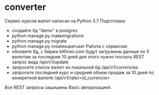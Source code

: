 # converter
Сервис курсов валют написан на Python 3.7
Подготовка:
 - создайте бд "demo" в postgres
 - python manage.py makemigrations
 - python manage.py migrate
 - python manage.py createsuperuser
 Работа с сервисом:
  - обновите бд, с биржи bitfinex.com будут загружены данные по 5 валютам за последние 10 дней
   для этого нужно послать REST запрос вида /api/v1/update
  - запросите список валют из локальной бд /api/v1/currencies
  - запросите последний курс и средний объем продаж за 10 дней по конкретной валюте /api/v1/rate/<id_currencie>
  
  Все REST запросы зашишены Basic авторизацией.
  
